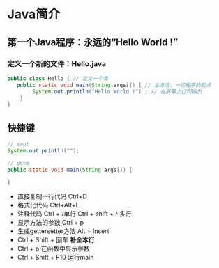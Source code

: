 # Java简介

## 第一个Java程序：永远的“Hello World !”

### 定义一个新的文件：Hello.java

```java
public class Hello { // 定义一个类
   public static void main(String args[]) { // 主方法，一切程序的起点
        System.out.println("Hello World !") ; // 在屏幕上打印输出
    }
}
```

## 快捷键

```java
// sout
System.out.println("");

// psvm
public static void main(String args[]) {

}
```

- 直接复制一行代码 Ctrl+D
- 格式化代码  Ctrl+Alt+L
- 注释代码   Ctrl + /单行 Ctrl + shift + / 多行
- 显示方法的参数   Ctrl + p
- 生成gettersetter方法 Alt + Insert
- Ctrl + Shift + 回车     **补全本行**
- Ctrl + p  在函数中显示参数
- Ctrl + Shift + F10  运行main